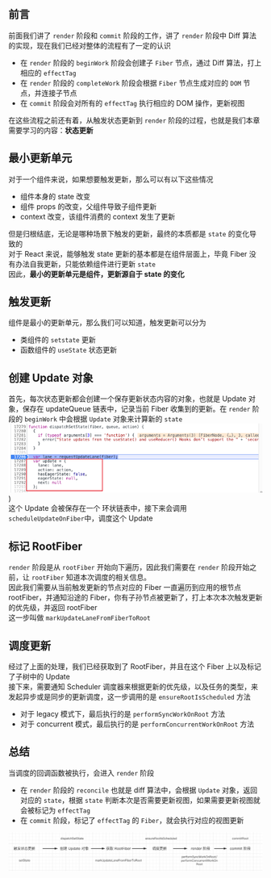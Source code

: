 ## 前言

前面我们讲了 `render` 阶段和 `commit` 阶段的工作，讲了 `render` 阶段中 Diff 算法的实现，现在我们已经对整体的流程有了一定的认识

- 在 `render` 阶段的 `beginWork` 阶段会创建子 `Fiber` 节点，通过 Diff 算法，打上相应的 `effectTag`
- 在 `render` 阶段的 `completeWork` 阶段会根据 `Fiber` 节点生成对应的 `DOM` 节点，并连接子节点
- 在 `commit` 阶段会对所有的 `effectTag` 执行相应的 DOM 操作，更新视图

在这些流程之前还有着，从触发状态更新到 `render` 阶段的过程，也就是我们本章需要学习的内容：**状态更新**

## 最小更新单元

对于一个组件来说，如果想要触发更新，那么可以有以下这些情况

- 组件本身的 state 改变
- 组件 props 的改变，父组件导致子组件更新
- context 改变，该组件消费的 context 发生了更新

但是归根结底，无论是哪种场景下触发的更新，最终的本质都是 `state` 的变化导致的<br />对于 React 来说，能够触发 state 更新的基本都是在组件层面上，毕竟 Fiber 没有办法自我更新，只能依赖组件进行更新 `state`<br />因此，**最小的更新单元是组件，更新源自于 state 的变化**

## 触发更新

组件是最小的更新单元，那么我们可以知道，触发更新可以分为

- 类组件的 `setstate` 更新
- 函数组件的 `useState` 状态更新

## 创建 Update 对象

首先，每次状态更新都会创建一个保存更新状态内容的对象，也就是 Update 对象，保存在 updateQueue 链表中，记录当前 Fiber 收集到的更新。在 `render` 阶段的 `beginWork` 中会根据 `Update` 对象来计算新的 `state`<br />![image.png](../../../../img/update/first/1.png))<br />这个 Update 会被保存在一个 环状链表中，接下来会调用 `scheduleUpdateOnFiber`中，调度这个 Update

## 标记 RootFiber

`render` 阶段是从 `rootFiber` 开始向下遍历，因此我们需要在 `render` 阶段开始之前，让 `rootFiber` 知道本次调度的相关信息。<br />因此我们需要从当前触发更新的节点对应的 Fiber 一直遍历到应用的根节点 rootFiber，并通知沿途的 Fiber，你有子孙节点被更新了，打上本次本次触发更新的优先级，并返回 rootFiber<br />这一步叫做 `markUpdateLaneFromFiberToRoot` 

## 调度更新

经过了上面的处理，我们已经获取到了 RootFiber，并且在这个 Fiber 上以及标记了子树中的 Update<br />接下来，需要通知 Scheduler 调度器来根据更新的优先级，以及任务的类型，来发起异步或是同步的更新调度，这一步调用的是 `ensureRootIsScheduled` 方法

- 对于 legacy 模式下，最后执行的是 `performSyncWorkOnRoot` 方法
- 对于 concurrent 模式，最后执行的是  `performConcurrentWorkOnRoot` 方法

## 总结

当调度的回调函数被执行，会进入 `render` 阶段

- 在 `render` 阶段的 `reconcile` 也就是 diff 算法中，会根据 `Update` 对象，返回对应的 `state`，根据 `state` 判断本次是否需要更新视图，如果需要更新视图就会被标记为 `effectTag`
- 在 `commit` 阶段，标记了 `effectTag` 的 `Fiber`，就会执行对应的视图更新

![image.png](../../../../img/update/first/2.png)